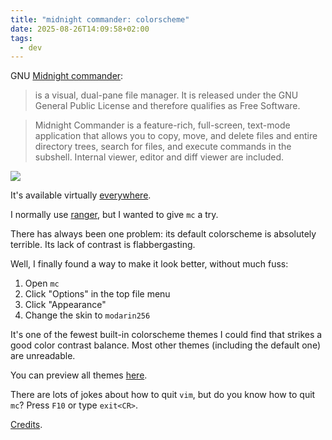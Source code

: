 ```yaml
---
title: "midnight commander: colorscheme"
date: 2025-08-26T14:09:58+02:00
tags:
  - dev
---
```


GNU [Midnight commander](https://midnight-commander.org/):

> is a visual, dual-pane file manager. It is released under the GNU General
> Public License and therefore qualifies as Free Software.

> Midnight Commander is a feature-rich, full-screen, text-mode application that
> allows you to copy, move, and delete files and entire directory trees, search
> for files, and execute commands in the subshell. Internal viewer, editor and
> diff viewer are included.

![](https://midnight-commander.org/img/mc-screenshot-cropped.png)

It's available virtually [everywhere](https://repology.org/project/mc/versions).

I normally use [ranger](https://github.com/ranger/ranger), but I wanted to give
`mc` a try.

There has always been one problem: its default colorscheme is absolutely
terrible. Its lack of contrast is flabbergasting.

Well, I finally found a way to make it look better, without much fuss:

1. Open `mc`
2. Click "Options" in the top file menu
3. Click "Appearance"
4. Change the skin to `modarin256`

It's one of the fewest built-in colorscheme themes I could find that strikes a
good color contrast balance. Most other themes (including the default one) are
unreadable.

You can preview all themes [here](https://skins.midnight-commander.org/).

There are lots of jokes about how to quit `vim`, but do you know how to quit
`mc`? Press `F10` or type `exit<CR>`.

[Credits](https://www.youtube.com/watch?v=I973iH79G-A).
